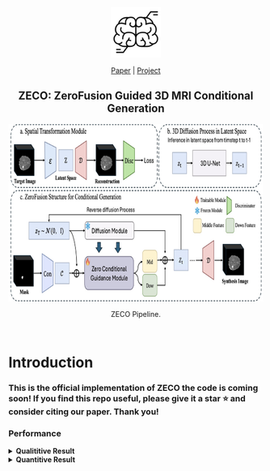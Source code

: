 

&nbsp;

<div align="center">

<p align="center"> <img src="assets/mri.png" width="100px"> </p>

[Paper](https://arxiv.org/abs/2503.08596) | [Project](https://brack-wang.github.io/ZECO_web/) 

<h2> ZECO: ZeroFusion Guided 3D MRI Conditional Generation </h2> 

<img src="assets/pipeline.jpg" style="height:350px" /> 
<!-- <img src="assets/compare.gif" style="height:350px" />  -->

ZECO Pipeline.

</div>


&nbsp;


# Introduction

### This is the official implementation of ZECO the code is coming soon! If you find this repo useful, please give it a star ⭐ and consider citing our paper. Thank you!


### Performance

<details close>
<summary><b>Qualititive Result</b></summary>

<img src="./assets/compare.gif" width="600" alt="compare">


</details>


<details close>
<summary><b>Quantitive Result</b></summary>

![table](./assets/table.jpg)


</details>


